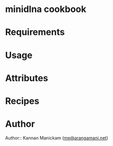 # minidlna cookbook

# Requirements

# Usage

# Attributes

# Recipes

# Author

Author:: Kannan Manickam (<me@arangamani.net>)
